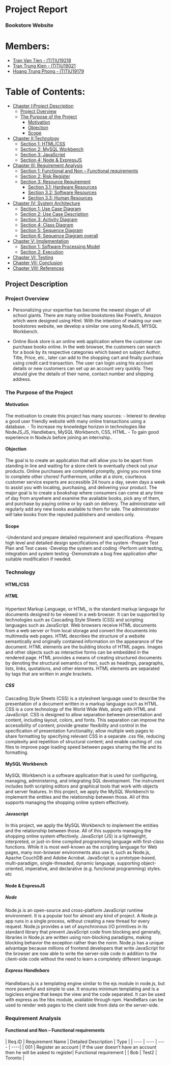 <h1>Project Report</h1>

<h3>Bookstore Website</h3>

# Members:
- [Tran Van Tien - ITITIU19218](https://www.facebook.com/profile.php?id=100010644854591)
- [Tran Trung Kien - ITITIU19021](https://www.facebook.com/kyun.iam)
- [Hoang Trung Phong - ITITIU19179](https://www.facebook.com/hoang.trungphong.94)

# Table of Contents:
* [Chapter I:Project Description](#project-description)
    * [Project Overview](#project-overview)
    * [The Purpose of the Project](#purpose)
        * [Motivation](#motivation)
        * [Objection](#objection)
        * [Scope](#scope)
* [Chapter II:Technology](#technology)
    * [Section 1: HTML/CSS](#html-css)	
    * [Section 2: MySQL Workbench](#MySQL)
    * [Section 3: JavaScript](#javascript)
    * [Section 4: Node & ExpressJS](#node-expressjs)
* [Chapter III: Requirement Analysis](#requirement-analysis)
    * [Section 1: Functional and Non – Functional requirements](#functional)
    * [Section 2: Risk Register](#risk-register)
    * [Section 3: Resource Requirement](#resource-requirement)
        * [Section 3.1: Hardware Resources](#hardware)
        * [Section 3.2: Software Resources](#software)
        * [Section 3.3: Human Resources](#human)
* [Chapter IV: System Architecture](#system-architecture)
    * [Section 1: Use Case Diagram](#use-case)
    * [Section 2: Use Case Description](#use-case-des)
    * [Section 3: Activity Diagram](#activity)
    * [Section 4: Class Diagram](#class)
    * [Section 5: Sequence Diagram](#sequence)
    * [Section 6: Sequence Diagram overall](#sequence-overall)
* [Chapter V: Implementation](#implementation)
    * [Section 1: Software Processing Model](#model-processing-model)
    * [Section 2: Execution](#execution)
* [Chapter VI: Testing](#testing)
* [Chapter VII: Conclusion](#conclusion)
* [Chapter VIII: References](#references)


<h2 id="project-description">Project Description</h2>
<h3 id="project-overview">Project Overview</h3>

- Personalizing your expertise has become the newest slogan of all school giants. There are many online bookstores like Powell’s, Amazon which were designed using Html. With the intention of making our own bookstores website,  we develop a similar one using NodeJS, MYSQL Workbench.

- Online Book store is an online web application where the customer can purchase books online. In the web browser, the customers can search for a book by its respective categories which based on subject Author, Title, Price, etc., later can add to the shopping cart and finally purchase using credit card transaction. The user can login using his account details or new customers can set up an account very quickly. They should give the details of their name, contact number and shipping address. 

<h3 id="purpose">The Purpose of the Project </h3>
<h4 id="motivation">Motivation</h4>
The motivation to create this project has many sources:
- Interest to develop a good user friendly website with many online transactions
using a database.
- To increase my knowledge horizon in technologies like NodeJS,JS, Handlebars, MySQL Workbench, CSS, HTML.
- To gain good experience in NodeJs before joining an internship.. 
<h4 id="objection">Objection</h4>
The goal is to create an application that will allow you to be apart from standing in line and waiting for a store clerk to eventually check out your products. Online purchases are completed promptly, giving you more time to complete other chores! Furthermore, unlike at a store, courteous customer service experts are accessible 24 hours a day, seven days a week to assist you with locating, purchasing, and delivering your product.
The major goal is to create a bookshop where consumers can come at any time of day from anywhere and examine the available books, pick any of them, and purchase by paying online or by cash on delivery. The administrator will regularly add any new books available to them for sale. The administrator will take books from the reputed publishers and vendors only.
<h4 id="scope">Scope</h4>
-Understand and prepare detailed requirement and specifications
-Prepare high level and detailed design specifications of the system
-Prepare Test Plan and Test cases
-Develop the system and coding
-Perform unit testing, integration and system testing
-Demonstrate a bug free application after suitable modification if needed.
<h3 id="technology">Technology</h3>
<h4 id="html-css">HTML/CSS</h4>
<h5>HTML</h5>
Hypertext Markup Language, or HTML, is the standard markup language for documents designed to be viewed in a web browser. It can be supported by technologies such as Cascading Style Sheets (CSS) and scripting languages ​​such as JavaScript. Web browsers receive HTML documents from a web server or from local storage and convert the documents into multimedia web pages. HTML describes the structure of a website semantically and originally contained information on the appearance of the document. HTML elements are the building blocks of HTML pages. Images and other objects such as interactive forms can be embedded in the rendered page. HTML provides a means of creating structured documents by denoting the structural semantics of text, such as headings, paragraphs, lists, links, quotations, and other elements. HTML elements are separated by tags that are written in angle brackets.
<h5>CSS</h5>
Cascading Style Sheets (CSS) is a stylesheet language used to describe the presentation of a document written in a markup language such as HTML. CSS is a core technology of the World Wide Web, along with HTML and JavaScript. CSS is designed to allow separation between presentation and content, including layout, colors, and fonts.  This separation can improve the accessibility of content; provide greater flexibility and control in the specification of presentation functionality; allow multiple web pages to share formatting by specifying relevant CSS in a separate .css file, reducing complexity and repetition of structural content; and enable caching of .css files to improve page loading speed between pages sharing the file and its formatting.
<h4 id="MySQL">MySQL Workbench</h4>
MySQL Workbench is a software application that is used for configuring, managing, administering, and integrating SQL development. The instrument includes both scripting editors and graphical tools that work with objects and server features.
 In this project, we apply the MySQL Workbench to implement the entities and the relationship between those. All of this supports managing the shopping online system effectively.
<h4 id="javascript">Javascript</h4>
 In this project, we apply the MySQL Workbench to implement the entities and the relationship between those. All of this supports managing the shopping online system effectively.
JavaScript (JS) is a lightweight, interpreted, or just-in-time compiled programming language with first-class functions. While it is most well-known as the scripting language for Web pages, many non-browser environments also use it, such as Node.js, Apache CouchDB and Adobe Acrobat. JavaScript is a prototype-based, multi-paradigm, single-threaded, dynamic language, supporting object-oriented, imperative, and declarative (e.g. functional programming) styles. etc
<h4 id="node-expressjs">Node & ExpressJS</h4>
<h5>Node</h5>
Node.js is an open-source and cross-platform JavaScript runtime environment. It is a popular tool for almost any kind of project.
A Node.js app runs in a single process, without creating a new thread for every request. Node.js provides a set of asynchronous I/O primitives in its standard library that prevent JavaScript code from blocking and generally, libraries in Node.js are written using non-blocking paradigms, making blocking behavior the exception rather than the norm.
Node.js has a unique advantage because millions of frontend developers that write JavaScript for the browser are now able to write the server-side code in addition to the client-side code without the need to learn a completely different language.
<h5>Express Handlebars</h5>
Handlebars.js is a templating engine similar to the ejs module in node.js, but more powerful and simple to use. It ensures minimum templating and is a logicless engine that keeps the view and the code separated. It can be used with express as the hbs module, available through npm. HandleBars can be used to render web pages to the client side from data on the server-side.
<h3 id="requirement-analysis">Requirement Analysis</h3>
<h4 id="functional">Functional and Non – Functional requirements</h4>
| Req.ID | Requirement Name | Detailed Description | Type |
| ---- | ---- | ---- | ----|
| 001 | Register an account | If the user doesn’t have an account then he will be asked to register| Functional requirement |
| Bob        | Test2              | Toronto |                            







